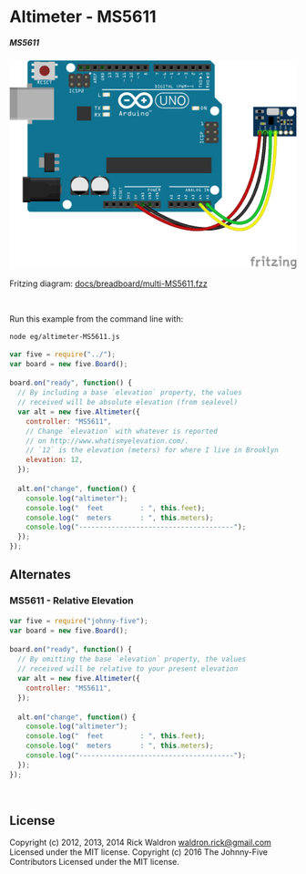 <!--remove-start-->

# Altimeter - MS5611

<!--remove-end-->






##### MS5611



![docs/breadboard/multi-MS5611.png](breadboard/multi-MS5611.png)<br>

Fritzing diagram: [docs/breadboard/multi-MS5611.fzz](breadboard/multi-MS5611.fzz)

&nbsp;




Run this example from the command line with:
```bash
node eg/altimeter-MS5611.js
```


```javascript
var five = require("../");
var board = new five.Board();

board.on("ready", function() {
  // By including a base `elevation` property, the values
  // received will be absolute elevation (from sealevel)
  var alt = new five.Altimeter({
    controller: "MS5611",
    // Change `elevation` with whatever is reported
    // on http://www.whatismyelevation.com/.
    // `12` is the elevation (meters) for where I live in Brooklyn
    elevation: 12,
  });

  alt.on("change", function() {
    console.log("altimeter");
    console.log("  feet         : ", this.feet);
    console.log("  meters       : ", this.meters);
    console.log("--------------------------------------");
  });
});

```

## Alternates


### MS5611 - Relative Elevation



```javascript
var five = require("johnny-five");
var board = new five.Board();

board.on("ready", function() {
  // By omitting the base `elevation` property, the values
  // received will be relative to your present elevation
  var alt = new five.Altimeter({
    controller: "MS5611",
  });

  alt.on("change", function() {
    console.log("altimeter");
    console.log("  feet         : ", this.feet);
    console.log("  meters       : ", this.meters);
    console.log("--------------------------------------");
  });
});

```









&nbsp;

<!--remove-start-->

## License
Copyright (c) 2012, 2013, 2014 Rick Waldron <waldron.rick@gmail.com>
Licensed under the MIT license.
Copyright (c) 2016 The Johnny-Five Contributors
Licensed under the MIT license.

<!--remove-end-->
